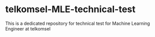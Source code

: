 # telkomsel-MLE-technical-test
This is a dedicated repository for technical test for Machine Learning Engineer at telkomsel
